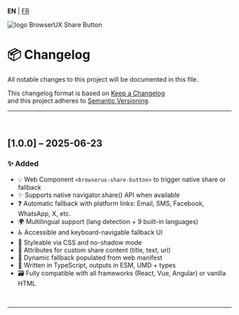 **EN** | [FR](./fr/CHANGELOG.md)

<div>
  <img src="https://browserux.com/assets/img/logo/logo-browserux-share-button-250.png" alt="logo BrowserUX Share Button"/>
</div>

# 📦 Changelog

All notable changes to this project will be documented in this file.

This changelog format is based on [Keep a Changelog](https://keepachangelog.com/en/1.0.0/)  
and this project adheres to [Semantic Versioning](https://semver.org/).

---

<br>

## [1.0.0] – 2025-06-23

### ✨ Added

- 💡 Web Component `<browserux-share-button>` to trigger native share or fallback
- ✨ Supports native navigator.share() API when available
- ❓ Automatic fallback with platform links: Email, SMS, Facebook, WhatsApp, X, etc.
- 🌍 Multilingual support (lang detection + 9 built-in languages)
- ♿️ Accessible and keyboard-navigable fallback UI
- 🎨 Styleable via CSS and no-shadow mode
- 🔹 Attributes for custom share content (title, text, url)
- 🏑 Dynamic fallback populated from web manifest
- 🔧 Written in TypeScript, outputs in ESM, UMD + types
- 🗃 Fully compatible with all frameworks (React, Vue, Angular) or vanilla HTML

<br>

---